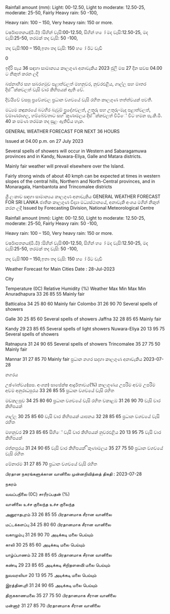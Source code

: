 Rainfall amount (mm): Light: 00-12.50, Light to moderate: 12.50-25, moderate: 25-50, Fairly Heavy rain: 50 -100,

Heavy rain: 100 – 150, Very heavy rain: 150 or more.

වර්ෂාපතනය(මි.මී) :සිහින් වැසි:00-12.50, සිහින් හ ෝ මද වැසි:12.50-25, මද වැසි:25-50, තරමක් තද වැසි: 50 -100,

තද වැසි:100 – 150,ඉතා තද වැසි: 150 හ ෝ ඊට වැඩි

0

ඉදිරි පැය 36 සඳහා සාමාන්‍යය කාලගුණ අනාවැකිය 2023 ජුලි මස 27 දින සවස 04.00 ට නිකුත් කරන ලදි

බස්නාහිර සහ සබරගමුව පළාත්වලත් මහනුවර, නුවරඑළිය, ගාල්ල සහ මාතර දිස්ික්කවලත් වැසි වාර කිහිපයක් ඇති වේ.

දිවයිවේ වසසු ප්‍රවේශවල ප්‍රධාන වශවයේ වැසි රහිත කාලගුණ තත්ත්වයක් පවතී.

මධ්‍යම කඳුකරයේ බටහිර බෑවුම් ප්‍රදේශවලත්, උතුරු සහ උතුරු-මැද පළාත්වලත්, වමාණරාගල, හම්බේවතාට සහ ිකුණාමලය දිස්ික්කවලත් විටිේ විට හමන පැ.කි.මී. 40 ක පමණ තරමක තද සුළං ඇතිවිය හැක.

GENERAL WEATHER FORECAST FOR NEXT 36 HOURS

Issued at 04.00 p.m. on 27 July 2023

Several spells of showers will occur in Western and Sabaragamuwa provinces and in Kandy, Nuwara-Eliya, Galle and Matara districts.

Mainly fair weather will prevail elsewhere over the Island.

Fairly strong winds of about 40 kmph can be expected at times in western slopes of the central hills, Northern and North-Central provinces, and in Monaragala, Hambantota and Trincomalee districts

ශ්‍රී ලංකාව සඳහා සාමාන්‍යය කාලගුණ අනාවැකිය GENERAL WEATHER FORECAST FOR SRI LANKA ජාතික කාලගුණ විද්‍යා මධ්‍යස්ථානයේ, අනාවැකි අංශය මගින් නිකුත් කරන ලදි Issued by Forecasting Division, National Meteorological Centre

Rainfall amount (mm): Light: 00-12.50, Light to moderate: 12.50-25, moderate: 25-50, Fairly Heavy rain: 50 -100,

Heavy rain: 100 – 150, Very heavy rain: 150 or more.

වර්ෂාපතනය(මි.මී) :සිහින් වැසි:00-12.50, සිහින් හ ෝ මද වැසි:12.50-25, මද වැසි:25-50, තරමක් තද වැසි: 50 -100,

තද වැසි:100 – 150,ඉතා තද වැසි: 150 හ ෝ ඊට වැඩි

Weather Forecast for Main Cities Date : 28-Jul-2023

City

Temperature (0C) Relative Humidity (%) Weather Max Min Max Min Anuradhapura 33 26 85 55 Mainly fair

Batticaloa 34 25 80 60 Mainly fair Colombo 31 26 90 70 Several spells of showers

Galle 30 25 85 60 Several spells of showers Jaffna 32 28 85 65 Mainly fair

Kandy 29 23 85 65 Several spells of light showers Nuwara-Eliya 20 13 95 75 Several spells of showers

Ratnapura 31 24 90 65 Several spells of showers Trincomalee 35 27 75 50 Mainly fair

Mannar 31 27 85 70 Mainly fair ප්‍රධාන නගර සදහා කාලගුණ අනාවැකිය 2023-07-28

නගරය

උෂ්ණත්වය(සස. අංශක) සාසේක්ෂ ආර්ද්‍රතාවය(%) කාලගුණය උපරිම අවම උපරිම අවම අනුරාධපුරය 33 26 85 55 ප්‍රධාන වශවයේ වැසි රහිත

මඩකලපුව 34 25 80 60 ප්‍රධාන වශවයේ වැසි රහිත වකාළඹ 31 26 90 70 වැසි වාර කිහිපයක්

ගාල්ල 30 25 85 60 වැසි වාර කිහිපයක් යාපනය 32 28 85 65 ප්‍රධාන වශවයේ වැසි රහිත

මහනුවර 29 23 85 65 සිහිේ වැසි වාර කිහිපයක් නුවරඑළිය 20 13 95 75 වැසි වාර කිහිපයක්

රත්නපුරය 31 24 90 65 වැසි වාර කිහිපයක් ිකුණාමලය 35 27 75 50 ප්‍රධාන වශවයේ වැසි රහිත

මේනාරම 31 27 85 70 ප්‍රධාන වශවයේ වැසි රහිත

பிரதான நகரங்களுக்கான வானிலை முன்னறிவித்தை் திகதி : 2023-07-28

நகரம்

வவப்பநிலை (0C) சாரீரப்பதன் (%)

வானிலை உச்ச குலைந்த உச்ச குலைந்த

அனுராதபுரம் 33 26 85 55 பிரதானமாக சீரான வானிலை

மட்டக்களப்பு 34 25 80 60 பிரதானமாக சீரான வானிலை

வகாழும்பு 31 26 90 70 அடிக்கடி மலை பெய்யும்

காலி 30 25 85 60 அடிக்கடி மலை பெய்யும்

யாழ்ப்பாணம் 32 28 85 65 பிரதானமாக சீரான வானிலை

கண்டி 29 23 85 65 அடிக்கடி சிறிதளவிை் மலை பெய்யும்

நுவவரலியா 20 13 95 75 அடிக்கடி மலை பெய்யும்

இரத்தினபுரி 31 24 90 65 அடிக்கடி மலை பெய்யும்

திருககாணமலை 35 27 75 50 பிரதானமாக சீரான வானிலை

மன்னார் 31 27 85 70 பிரதானமாக சீரான வானிலை